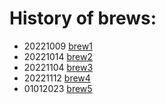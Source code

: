 # History of brews:
 - 20221009 [brew1](brew1.md)
 - 20221014 [brew2](brew2.md)
 - 20221104 [brew3](brew3.md)
 - 20221112 [brew4](brew4.md)
 - 01012023 [brew5](brew5.md)
